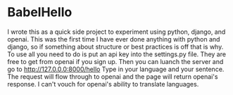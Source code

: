 # BabelHello
I wrote this as a quick side project to experiment using python, django, and openai.  This was the first time I have ever done anything with python and django, so if something about structure or best practices is off that is why.
To use all you need to do is put an api key into the settings.py file.  They are free to get from openai if you sign up.
Then you can luanch the server and go to http://127.0.0.0:8000/hello
Type in your language and your sentence.
The request will flow through to openai and the page will return openai's response.  I can't vouch for openai's ability to translate languages.
